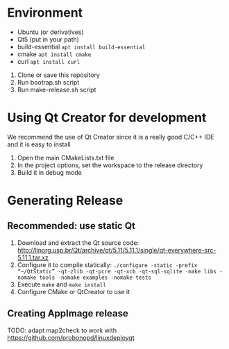 # Environment

* Ubuntu (or derivatives)
* Qt5 (put in your path)
* build-essential `apt install build-essential`
* cmake `apt install cmake`
* curl `apt install curl`

1. Clone or save this repository
2. Run bootrap.sh script
3. Run make-release.sh script

# Using Qt Creator for development

We recommend the use of Qt Creator since it is a really good C/C++ IDE and it is easy to install

1. Open the main CMakeLists.txt file
2. In the project options, set the workspace to the release directory
3. Build it in debug mode

# Generating Release

## Recommended: use static Qt

1. Download and extract the Qt source code: http://linorg.usp.br/Qt/archive/qt/5.11/5.11.1/single/qt-everywhere-src-5.11.1.tar.xz
2. Configure it to compile statically: `./configure -static -prefix “~/QtStatic” -qt-zlib -qt-pcre -qt-xcb -qt-sql-sqlite -make libs -nomake tools -nomake examples -nomake tests`
3. Execute `make` and `make install`
4. Configure CMake or QtCreator to use it 

## Creating AppImage release

TODO: adapt map2check to work with https://github.com/probonopd/linuxdeployqt
